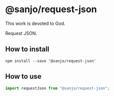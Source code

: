 # @sanjo/request-json

This work is devoted to God.

Request JSON.

## How to install

```
npm install --save '@sanjo/request-json'
```

## How to use

```js
import requestJson from "@sanjo/request-json";
```
